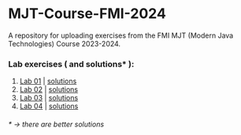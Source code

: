 # MJT-Course-FMI-2024
A repository for uploading exercises from the FMI MJT (Modern Java Technologies) Course 2023-2024.

### Lab exercises ( and solutions* ):
1. <a href="https://github.com/fmi/java-course/tree/master/01-intro-to-java/lab">Lab 01</a> | <a href="https://github.com/asen-krasimirov/MJT-Course-2024/tree/main/labs/Week01/src">solutions</a> </br>
2. <a href="https://github.com/fmi/java-course/tree/master/02-oop-in-java-i/lab">Lab 02</a> | <a href="https://github.com/asen-krasimirov/MJT-Course-2024/tree/main/labs/Week02/src">solutions</a> </br>
3. <a href="https://github.com/fmi/java-course/tree/master/03-oop-in-java-ii/lab">Lab 03</a> | <a href="https://github.com/asen-krasimirov/MJT-Course-2024/tree/main/labs/Week03/src">solutions</a> </br>
3. <a href="https://github.com/fmi/java-course/tree/master/04-collections-clean-code/lab">Lab 04</a> | <a href="https://github.com/asen-krasimirov/MJT-Course-2024/tree/main/labs/Week04/src">solutions</a>
###### * -> there are better solutions
